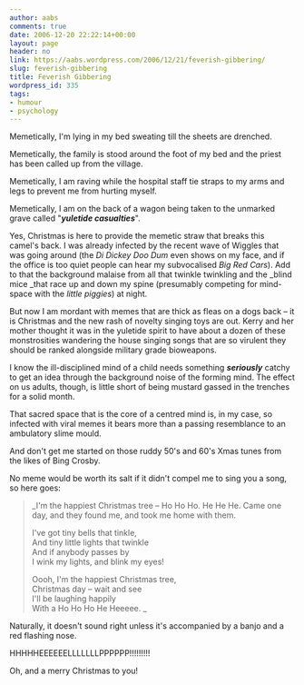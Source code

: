 ```yaml
---
author: aabs
comments: true
date: 2006-12-20 22:22:14+00:00
layout: page
header: no
link: https://aabs.wordpress.com/2006/12/21/feverish-gibbering/
slug: feverish-gibbering
title: Feverish Gibbering
wordpress_id: 335
tags:
- humour
- psychology
---
```


Memetically, I'm lying in my bed sweating till the sheets are drenched.


Memetically, the family is stood around the foot of my bed and the priest has been called up from the village.


Memetically, I am raving while the hospital staff tie straps to my arms and legs to prevent me from hurting myself.


Memetically, I am on the back of a wagon being taken to the unmarked grave called "**_yuletide casualties_**".


Yes, Christmas is here to provide the memetic straw that breaks this camel's back. I was already infected by the recent wave of Wiggles that was going around (the _Di Dickey Doo Dum_ even shows on my face, and if the office is too quiet people can hear my subvocalised _Big Red Cars_). Add to that the background malaise from all that twinkle twinkling and the _blind mice _that race up and down my spine (presumably competing for mind-space with the _little piggies_) at night.


But now I am mordant with memes that are thick as fleas on a dogs back – it is Christmas and the new rash of novelty singing toys are out. Kerry and her mother thought it was in the yuletide spirit to have about a dozen of these monstrosities wandering the house singing songs that are so virulent they should be ranked alongside military grade bioweapons.


I know the ill-disciplined mind of a child needs something **_seriously_** catchy to get an idea through the background noise of the forming mind. The effect on us adults, though, is little short of being mustard gassed in the trenches for a solid month.


That sacred space that is the core of a centred mind is, in my case, so infected with viral memes it bears more than a passing resemblance to an ambulatory slime mould.


And don't get me started on those ruddy 50's and 60's Xmas tunes from the likes of Bing Crosby.


No meme would be worth its salt if it didn't compel me to sing you a song, so here goes:


<blockquote>_I'm the happiest Christmas tree – Ho Ho Ho. He He He.  
Came one day, and they found me, and took me home with them.  
  
I've got tiny bells that tinkle,  
And tiny little lights that twinkle  
And if anybody passes by  
I wink my lights, and blink my eyes!  
  
Oooh, I'm the happiest Christmas tree,  
Christmas day – wait and see  
I'll be laughing happily  
With a Ho Ho Ho He Heeeee.
_
> 
> </blockquote>

Naturally, it doesn't sound right unless it's accompanied by a banjo and a red flashing nose.


HHHHHEEEEEELLLLLLLPPPPPP!!!!!!!!!  
  
Oh, and a merry Christmas to you!

